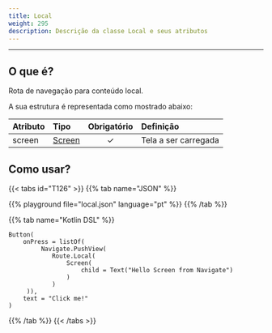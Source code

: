 ```yaml
---
title: Local
weight: 295
description: Descrição da classe Local e seus atributos
---
```


---

## O que é? <a id="definicao"></a>

Rota de navegação para conteúdo local.

A sua estrutura é representada como mostrado abaixo:

| **Atributo** | **Tipo** | Obrigatório | **Definição** |
| :--- | :--- | :---: | :--- |
| screen | [Screen](/pt/api/screen/) | ✓  | Tela a ser carregada |

## Como usar?

{{< tabs id="T126" >}}
{{% tab name="JSON" %}}
<!-- json-playground:local.json
{
  "_beagleComponent_": "beagle:button",
  "text": "Click me!",
  "onPress": [
    {
      "_beagleAction_": "beagle:pushView",
      "route": {
        "screen": {
          "_beagleComponent_": "beagle:screenComponent",
          "child": {
            "_beagleComponent_": "beagle:text",
            "text": "Hello Screen from Navigate"
          }
        }
      }
    }
  ]
}
-->
{{% playground file="local.json" language="pt" %}}
{{% /tab %}}

{{% tab name="Kotlin DSL" %}}
```
Button(
    onPress = listOf(
         Navigate.PushView(
            Route.Local(
                Screen(
                    child = Text("Hello Screen from Navigate")
                )
            )
     )),
    text = "Click me!"
)
```
{{% /tab %}}
{{< /tabs >}}
